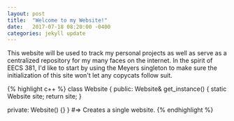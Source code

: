 ```yaml
---
layout: post
title:  "Welcome to my Website!"
date:   2017-07-18 08:20:00 -0400
categories: jekyll update
---
```

This website will be used to track my personal projects as well as serve as a centralized repository for my many faces on the internet. 
In the spirit of EECS 381, I'd like to start by using the Meyers singleton to make sure the initialization of this site won't let any copycats follow suit.

{% highlight c++ %}
class Website
{
public:
    Website& get_instance() 
    {
        static Website site;
        return site;
    }

private:
    Website() {}
}
#=> Creates a single website.
{% endhighlight %}

